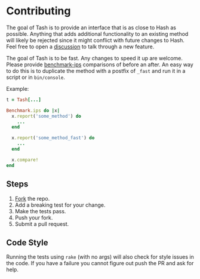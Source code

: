 # Contributing

The goal of Tash is to provide an interface that is as close to Hash as possible.
Anything that adds additional functionality to an existing method will likely be rejected since it might conflict with future changes to Hash.
Feel free to open a [discussion][] to talk through a new feature.

The goal of Tash is to be fast.
Any changes to speed it up are welcome.
Please provide [benchmark-ips][] comparisons of before an after.
An easy way to do this is to duplicate the method with a postfix of `_fast` and run it in a script or in `bin/console`.

Example:

``` rb
t = Tash[...]

Benchmark.ips do |x|
  x.report('some_method') do
    ...
  end

  x.report('some_method_fast') do
    ...
  end

  x.compare!
end
```

## Steps

1. [Fork][] the repo.
2. Add a breaking test for your change.
3. Make the tests pass.
4. Push your fork.
5. Submit a pull request.

## Code Style

Running the tests using `rake` (with no args) will also check for style issues in the code.
If you have a failure you cannot figure out push the PR and ask for help.

[fork]: https://github.com/AaronLasseigne/tash/fork
[discussion]: https://github.com/AaronLasseigne/tash/discussions/categories/ideas
[benchmark-ips]: https://rubygems.org/gems/benchmark-ips
